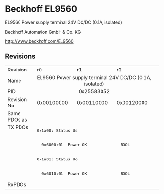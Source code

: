 # Beckhoff EL9560

EL9560 Power supply terminal 24V DC/DC (0.1A, isolated)

Beckhoff Automation GmbH & Co. KG

http://www.beckhoff.com/EL9560

## Revisions
<table>
<tr>
<td>Revision</td>
<td>r0</td>
<td>r1</td>
<td>r2</td>
</tr>
<tr>
<td>Name</td>
<td colspan=3 align="center">EL9560 Power supply terminal 24V DC/DC (0.1A, isolated)</td>
</tr>
<tr>
<td>PID</td>
<td colspan=3 align="center">0x25583052</td>
</tr>
<tr>
<td>Revision No</td>
<td>0x00100000</td>
<td>0x00110000</td>
<td>0x00120000</td>
</tr>
<tr>
<td>Same PDOs as</td>
<td colspan=3 align="center"></td>
</tr>
<tr>
<td rowspan=4 valign=top>TX PDOs</td>
<td colspan=3 align="left"><pre>0x1a00: Status Us</pre></td>
<td></td>
</tr>
<tr>
<td colspan=3 align="left"><pre>  0x6000:01  Power OK              BOOL</pre></td>
</tr>
<tr>
<td colspan=3 align="left"><pre>0x1a01: Status Uo</pre></td>
</tr>
<tr>
<td colspan=3 align="left"><pre>  0x6010:01  Power OK              BOOL</pre></td>
</tr>
<tr>
<td>RxPDOs</td>
<td colspan=3 align="left"></td>
</tr>
</table>
